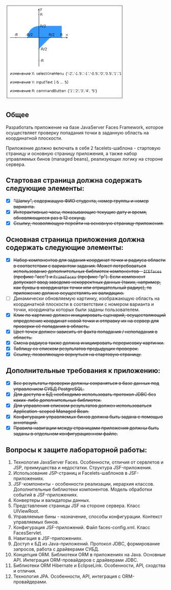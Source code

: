 ![graph](graph.png)
## Общее
Разработать приложение на базе JavaServer Faces Framework, которое осуществляет проверку попадания точки в заданную область на координатной плоскости.

Приложение должно включать в себя 2 facelets-шаблона - стартовую страницу и основную страницу приложения, а также набор управляемых бинов (managed beans), реализующих логику на стороне сервера.

## Стартовая страница должна содержать следующие элементы:
- [x] ~~"Шапку", содержащую ФИО студента, номер группы и номер варианта.~~
- [x] ~~Интерактивные часы, показывающие текущие дату и время, обновляющиеся раз в 12 секунд.~~
- [x] ~~Ссылку, позволяющую перейти на основную страницу приложения.~~

## Основная страница приложения должна содержать следующие элементы:
- [x] ~~Набор компонентов для задания координат точки и радиуса области в соответствии с вариантом задания. Может потребоваться использование дополнительных библиотек компонентов - `ICEfaces` (префикс "ace") и `PrimeFaces` (префикс "p"). Если компонент допускает ввод заведомо некорректных данных (таких, например, как буквы в координатах точки или отрицательный радиус), то приложение должно осуществлять их валидацию.~~
- [ ] Динамически обновляемую картинку, изображающую область на координатной плоскости в соответствии с номером варианта и точки, координаты которых были заданы пользователем. 
- [x] ~~Клик по картинке должен инициировать сценарий, осуществляющий определение координат новой точки и отправку их на сервер для проверки её попадания в область.~~ 
- [x] ~~Цвет точек должен зависить от факта попадания / непопадания в область.~~ 
- [x] ~~Смена радиуса также должна инициировать перерисовку картинки.~~
- [x] ~~Таблицу со списком результатов предыдущих проверок.~~
- [x] ~~Ссылку, позволяющую вернуться на стартовую страницу.~~

## Дополнительные требования к приложению:
- [x] ~~Все результаты проверки должны сохраняться в базе данных под управлением СУБД PostgreSQL.~~
- [x] ~~Для доступа к БД необходимо использовать протокол JDBC без каких-либо дополнительных библиотек.~~
- [x] ~~Для управления списком результатов должен использоваться Application-scoped Managed Bean.~~
- [x] ~~Конфигурация управляемых бинов должна быть задана с помощью аннотаций.~~
- [x] ~~Правила навигации между страницами приложения должны быть заданы в отдельном конфигурационном файле.~~
 
## Вопросы к защите лабораторной работы:
1. Технология JavaServer Faces. Особенности, отличия от сервлетов и JSP, преимущества и недостатки. Структура JSF-приложения.
1. Использование JSP-страниц и Facelets-шаблонов в JSF-приложениях.
1. JSF-компоненты - особенности реализации, иерархия классов. Дополнительные библиотеки компонентов. Модель обработки событий в JSF-приложениях.
1. Конвертеры и валидаторы данных.
1. Представление страницы JSF на стороне сервера. Класс UIViewRoot.
1. Управляемые бины - назначение, способы конфигурации. Контекст управляемых бинов.
1. Конфигурация JSF-приложений. Файл faces-config.xml. Класс FacesServlet.
1. Навигация в JSF-приложениях.
1. Доступ к БД из Java-приложений. Протокол JDBC, формирование запросов, работа с драйверами СУБД.
1. Концепция ORM. Библиотеки ORM в приложениях на Java. Основные API. Интеграция ORM-провайдеров с драйверами JDBC.
1. Библиотеки ORM Hibernate и EclipseLink. Особенности, API, сходства и отличия.
1. Технология JPA. Особенности, API, интеграция с ORM-провайдерами.
